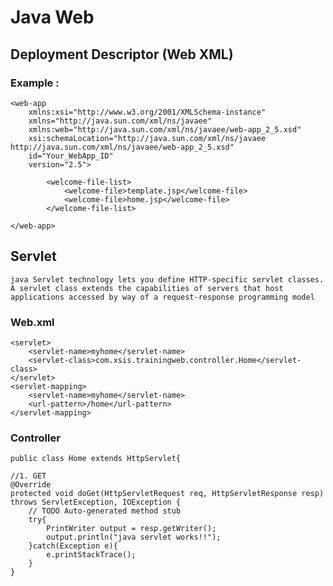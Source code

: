 # Java Web

## Deployment Descriptor (Web XML)
### Example : 
	<web-app 
		xmlns:xsi="http://www.w3.org/2001/XMLSchema-instance" 
		xmlns="http://java.sun.com/xml/ns/javaee"
		xmlns:web="http://java.sun.com/xml/ns/javaee/web-app_2_5.xsd" 
		xsi:schemaLocation="http://java.sun.com/xml/ns/javaee http://java.sun.com/xml/ns/javaee/web-app_2_5.xsd"
		id="Your_WebApp_ID"
		version="2.5">
		
			<welcome-file-list>
				<welcome-file>template.jsp</welcome-file>
				<welcome-file>home.jsp</welcome-file>
			</welcome-file-list>
	
	</web-app>
## Servlet 
	java Servlet technology lets you define HTTP-specific servlet classes. A servlet class extends the capabilities of servers that host applications accessed by way of a request-response programming model
### Web.xml
	<servlet>
		<servlet-name>myhome</servlet-name>
		<servlet-class>com.xsis.trainingweb.controller.Home</servlet-class>
	</servlet>
	<servlet-mapping>
		<servlet-name>myhome</servlet-name>
		<url-pattern>/home</url-pattern>
	</servlet-mapping>
	
### Controller 	
	public class Home extends HttpServlet{

	//1. GET
	@Override
	protected void doGet(HttpServletRequest req, HttpServletResponse resp) throws ServletException, IOException {
		// TODO Auto-generated method stub
		try{
			PrintWriter output = resp.getWriter();
			output.println("java servlet works!!");
		}catch(Exception e){
			e.printStackTrace();
		}
	}